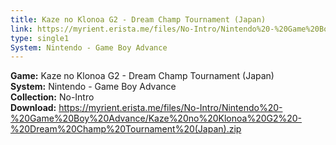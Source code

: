 ```yaml
---
title: Kaze no Klonoa G2 - Dream Champ Tournament (Japan)
link: https://myrient.erista.me/files/No-Intro/Nintendo%20-%20Game%20Boy%20Advance/Kaze%20no%20Klonoa%20G2%20-%20Dream%20Champ%20Tournament%20(Japan).zip
type: single1
System: Nintendo - Game Boy Advance
---
```

<b>Game:</b> Kaze no Klonoa G2 - Dream Champ Tournament (Japan)<br>
<b>System:</b> Nintendo - Game Boy Advance<br>
<b>Collection:</b> No-Intro<br>
<b>Download:</b> https://myrient.erista.me/files/No-Intro/Nintendo%20-%20Game%20Boy%20Advance/Kaze%20no%20Klonoa%20G2%20-%20Dream%20Champ%20Tournament%20(Japan).zip